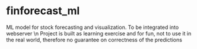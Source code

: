 # finforecast_ml
ML model for stock forecasting and visualization. To be integrated into webserver \n
Project is built as learning exercise and for fun, not to use it in the real world, therefore no 
guarantee on correctness of the predictions
